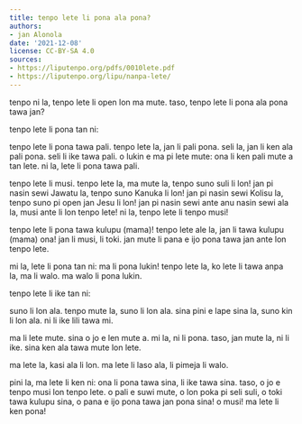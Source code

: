 ```yaml
---
title: tenpo lete li pona ala pona?
authors:
- jan Alonola
date: '2021-12-08'
license: CC-BY-SA 4.0
sources:
- https://liputenpo.org/pdfs/0010lete.pdf
- https://liputenpo.org/lipu/nanpa-lete/
---
```


tenpo ni la, tenpo lete li open lon ma mute. taso, tenpo lete li pona ala pona tawa jan?

tenpo lete li pona tan ni:

tenpo lete li pona tawa pali. tenpo lete la, jan li pali pona. seli la, jan li ken ala pali pona. seli li ike tawa pali. o lukin e ma pi lete mute: ona li ken pali mute a tan lete. ni la, lete li pona tawa pali.

tenpo lete li musi. tenpo lete la, ma mute la, tenpo suno suli li lon! jan pi nasin sewi Jawatu la, tenpo suno Kanuka li lon! jan pi nasin sewi Kolisu la, tenpo suno pi open jan Jesu li lon! jan pi nasin sewi ante anu nasin sewi ala la, musi ante li lon tenpo lete! ni la, tenpo lete li tenpo musi!

tenpo lete li pona tawa kulupu (mama)! tenpo lete ale la, jan li tawa kulupu (mama) ona! jan li musi, li toki. jan mute li pana e ijo pona tawa jan ante lon tenpo lete.

mi la, lete li pona tan ni: ma li pona lukin! tenpo lete la, ko lete li tawa anpa la, ma li walo. ma walo li pona lukin.

tenpo lete li ike tan ni:

suno li lon ala. tenpo mute la, suno li lon ala. sina pini e lape sina la, suno kin li lon ala. ni li ike lili tawa mi.

ma li lete mute. sina o jo e len mute a. mi la, ni li pona. taso, jan mute la, ni li ike. sina ken ala tawa mute lon lete.

ma lete la, kasi ala li lon. ma lete li laso ala, li pimeja li walo.

pini la, ma lete li ken ni: ona li pona tawa sina, li ike tawa sina. taso, o jo e tenpo musi lon tenpo lete. o pali e suwi mute, o lon poka pi seli suli, o toki tawa kulupu sina, o pana e ijo pona tawa jan pona sina! o musi! ma lete li ken pona!